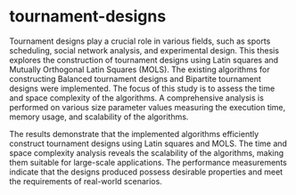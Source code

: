 # tournament-designs

Tournament designs play a crucial role in various fields, such as sports scheduling, social network analysis, and experimental design. This thesis explores the construction of tournament designs using Latin squares and Mutually Orthogonal Latin Squares (MOLS). The existing algorithms for constructing Balanced tournament designs and Bipartite tournament designs were implemented. The focus of this study is to assess the time and space complexity of the algorithms. A comprehensive analysis is performed on various size parameter values measuring the execution time, memory usage, and scalability of the algorithms.

The results demonstrate that the implemented algorithms efficiently construct tournament designs using Latin squares and MOLS. The time and space complexity analysis reveals the scalability of the algorithms, making them suitable for large-scale applications. The performance measurements indicate that the designs produced possess desirable properties and meet the requirements of real-world scenarios.
